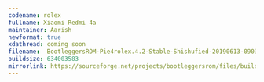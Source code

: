 ```yaml
---
codename: rolex
fullname: Xiaomi Redmi 4a
maintainer: Aarish 
newformat: true
xdathread: coming soon 
filename:  BootleggersROM-Pie4rolex.4.2-Stable-Shishufied-20190613-090332.zip
buildsize: 634003583
mirrorlink: https://sourceforge.net/projects/bootleggersrom/files/builds/Rolex/BootleggersROM-Pie4rolex.4.2-Stable-Shishufied-20190613-090332.zip/download
---
```

